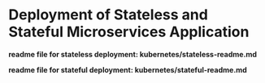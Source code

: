 # Deployment of Stateless and Stateful Microservices Application

**readme file for stateless deployment: kubernetes/stateless-readme.md**

**readme file for stateful deployment: kubernetes/stateful-readme.md**

